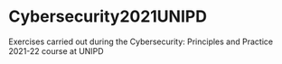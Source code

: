 # Cybersecurity2021UNIPD
Exercises carried out during the Cybersecurity: Principles and Practice 2021-22 course at UNIPD
